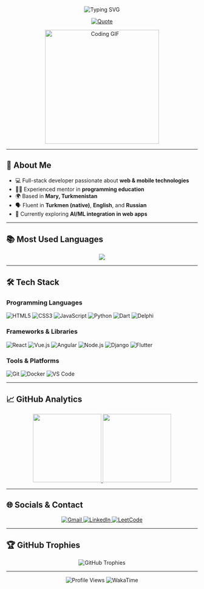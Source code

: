 <div align="center">
  <img src="https://readme-typing-svg.demolab.com?font=Fira+Code&weight=600&size=28&pause=1000&color=58A6FF&center=true&vCenter=true&width=500&lines=Hi+%F0%9F%91%8B%2C+I'm+Seydi+Charyyev;Software+Developer+%7C+Mentor" alt="Typing SVG" />
  
  <p align="center">
    <a href="https://git.io/typing-svg">
      <img src="https://readme-typing-svg.demolab.com?font=Fira+Code&weight=500&size=18&duration=4000&pause=1000&color=8A89D0&center=true&vCenter=true&width=600&lines=%E2%80%9CIt's+not+the+strongest+who+survives%2C+but+the+one+who+never+gave+up%E2%80%9D" alt="Quote" />
    </a>
  </p>
  
  <img src="https://media.giphy.com/media/qgQUggAC3Pfv687qPC/giphy.gif" width="300" alt="Coding GIF" />
</div>

---

## 🚀 About Me

- 💻 Full-stack developer passionate about **web & mobile technologies**  
- 👨‍🏫 Experienced mentor in **programming education**  
- 🌍 Based in **Mary, Turkmenistan**  
- 🗣️ Fluent in **Turkmen (native)**, **English**, and **Russian**  
- 🔭 Currently exploring **AI/ML integration in web apps**

---

## 📚 Most Used Languages

<p align="center">
  <img src="https://github-readme-stats.vercel.app/api/top-langs/?username=TheSeydiCharyyev&layout=compact&theme=radical&hide_border=true" />
</p>

---

## 🛠 Tech Stack

### Programming Languages
![HTML5](https://img.shields.io/badge/-HTML5-E34F26?style=flat-square&logo=html5&logoColor=white)
![CSS3](https://img.shields.io/badge/-CSS3-1572B6?style=flat-square&logo=css3&logoColor=white)
![JavaScript](https://img.shields.io/badge/-JavaScript-F7DF1E?style=flat-square&logo=javascript&logoColor=black)
![Python](https://img.shields.io/badge/Python-3776AB?style=flat-square&logo=python&logoColor=white)
![Dart](https://img.shields.io/badge/Dart-0175C2?style=flat-square&logo=dart&logoColor=white)
![Delphi](https://img.shields.io/badge/Delphi-EE1F35?style=flat-square&logo=delphi&logoColor=white)

### Frameworks & Libraries
![React](https://img.shields.io/badge/-React-61DAFB?style=flat-square&logo=react&logoColor=black)
![Vue.js](https://img.shields.io/badge/Vue.js-4FC08D?style=flat-square&logo=vuedotjs&logoColor=white)
![Angular](https://img.shields.io/badge/-Angular-DD0031?style=flat-square&logo=angular&logoColor=white)
![Node.js](https://img.shields.io/badge/Node.js-339933?style=flat-square&logo=nodedotjs&logoColor=white)
![Django](https://img.shields.io/badge/-Django-092E20?style=flat-square&logo=django&logoColor=white)
![Flutter](https://img.shields.io/badge/-Flutter-02569B?style=flat-square&logo=flutter&logoColor=white)

### Tools & Platforms
![Git](https://img.shields.io/badge/-Git-F05032?style=flat-square&logo=git&logoColor=white)
![Docker](https://img.shields.io/badge/-Docker-2496ED?style=flat-square&logo=docker&logoColor=white)
![VS Code](https://img.shields.io/badge/-VSCode-007ACC?style=flat-square&logo=visual-studio-code&logoColor=white)

---

## 📈 GitHub Analytics

<div align="center">
  <a href="https://github.com/TheSeydiCharyyev">
    <img height="180em" src="https://github-readme-stats.vercel.app/api?username=TheSeydiCharyyev&show_icons=true&theme=radical&include_all_commits=true&count_private=true&hide_border=true" />
    <img height="180em" src="https://github-readme-streak-stats.herokuapp.com/?user=TheSeydiCharyyev&theme=radical&hide_border=true" />
  </a>
</div>

---

## 🌐 Socials & Contact

<p align="center">
  <a href="mailto:seydi.charyev@gmail.com">
    <img src="https://img.shields.io/badge/Gmail-D14836?style=for-the-badge&logo=gmail&logoColor=white" alt="Gmail" />
  </a>
  <a href="https://www.linkedin.com/in/seydi-charyyev/">
    <img src="https://img.shields.io/badge/LinkedIn-0077B5?style=for-the-badge&logo=linkedin&logoColor=white" alt="LinkedIn" />
  </a>
  <a href="https://leetcode.com/yourprofile/">
    <img src="https://img.shields.io/badge/-LeetCode-FFA116?style=for-the-badge&logo=leetcode&logoColor=black" alt="LeetCode" />
  </a>
</p>

---

## 🏆 GitHub Trophies

<p align="center"> 
  <img src="https://github-profile-trophy.vercel.app/?username=TheSeydiCharyyev&theme=radical&no-frame=true&no-bg=true&margin-w=15&row=2&column=4" alt="GitHub Trophies" />
</p>

---

<div align="center">
  <img src="https://komarev.com/ghpvc/?username=TheSeydiCharyyev&label=Profile%20views&color=blueviolet&style=flat-square" alt="Profile Views" />
  <img src="https://wakatime.com/badge/user/your-wakatime-id.svg" alt="WakaTime" />
</div>
